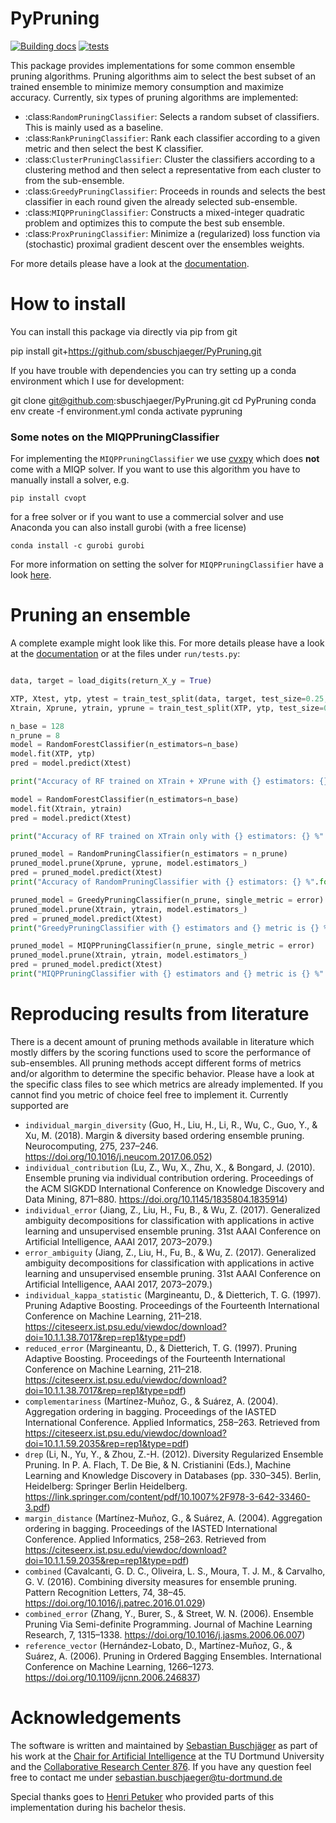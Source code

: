 # PyPruning

[![Building docs](https://github.com/sbuschjaeger/PyPruning/actions/workflows/docs.yml/badge.svg)](https://github.com/sbuschjaeger/PyPruning/actions/workflows/docs.yml)
[![tests](https://github.com/sbuschjaeger/PyPruning/actions/workflows/tests.yml/badge.svg)](https://github.com/sbuschjaeger/PyPruning/actions/workflows/tests.yml)

This package provides implementations for some common ensemble pruning algorithms. Pruning algorithms aim to select the best subset of an trained ensemble to minimize memory consumption and maximize accuracy. Currently, six types of pruning algorithms are implemented:

- :class:`RandomPruningClassifier`: Selects a random subset of classifiers. This is mainly used as a baseline.
- :class:`RankPruningClassifier`: Rank each classifier according to a given metric and then select the best K classifier.
- :class:`ClusterPruningClassifier`: Cluster the classifiers according to a clustering method and then select a representative from each cluster to from the sub-ensemble.
- :class:`GreedyPruningClassifier`: Proceeds in rounds and selects the best classifier in each round given the already selected sub-ensemble. 
- :class:`MIQPPruningClassifier`: Constructs a mixed-integer quadratic problem and optimizes this to compute the best sub ensemble. 
- :class:`ProxPruningClassifier`: Minimize a (regularized) loss function via (stochastic) proximal gradient descent over the ensembles weights. 

For more details please have a look at the [documentation](https://sbuschjaeger.github.io/PyPruning/html/root.html). 

# How to install

You can install this package via directly via pip from git 

   pip install git+https://github.com/sbuschjaeger/PyPruning.git


If you have trouble with dependencies you can try setting up a conda environment which I use for development:

   git clone git@github.com:sbuschjaeger/PyPruning.git
   cd PyPruning
   conda env create -f environment.yml
   conda activate pypruning

### Some notes on the MIQPPruningClassifier


For implementing the `MIQPPruningClassifier` we use [cvxpy](https://www.cvxpy.org/) which does **not** come with a MIQP solver. If you want to use this algorithm you have to manually install a solver, e.g.

    pip install cvopt

for a free solver or if you want to use a commercial solver and use Anaconda you can also install gurobi (with a free license)

    conda install -c gurobi gurobi

For more information on setting the solver for `MIQPPruningClassifier` have a look [here](https://www.cvxpy.org/tutorial/advanced/index.html#solve-method-options).

# Pruning an ensemble

A complete example might look like this. For more details please have a look at the [documentation]() or at the files under `run/tests.py`:

```Python

data, target = load_digits(return_X_y = True)

XTP, Xtest, ytp, ytest = train_test_split(data, target, test_size=0.25, random_state=42)
Xtrain, Xprune, ytrain, yprune = train_test_split(XTP, ytp, test_size=0.25, random_state=42)

n_base = 128
n_prune = 8
model = RandomForestClassifier(n_estimators=n_base)
model.fit(XTP, ytp)
pred = model.predict(Xtest)

print("Accuracy of RF trained on XTrain + XPrune with {} estimators: {} %".format(n_base, 100.0 * accuracy_score(ytest, pred)))

model = RandomForestClassifier(n_estimators=n_base)
model.fit(Xtrain, ytrain)
pred = model.predict(Xtest)

print("Accuracy of RF trained on XTrain only with {} estimators: {} %".format(n_base, 100.0 * accuracy_score(ytest, pred)))

pruned_model = RandomPruningClassifier(n_estimators = n_prune)
pruned_model.prune(Xprune, yprune, model.estimators_)
pred = pruned_model.predict(Xtest)
print("Accuracy of RandomPruningClassifier with {} estimators: {} %".format(n_prune, 100.0 * accuracy_score(ytest, pred)))

pruned_model = GreedyPruningClassifier(n_prune, single_metric = error)
pruned_model.prune(Xtrain, ytrain, model.estimators_)
pred = pruned_model.predict(Xtest)
print("GreedyPruningClassifier with {} estimators and {} metric is {} %".format(n_prune, m.__name__, 100.0 * accuracy_score(ytest, pred)))

pruned_model = MIQPPruningClassifier(n_prune, single_metric = error)
pruned_model.prune(Xtrain, ytrain, model.estimators_)
pred = pruned_model.predict(Xtest)
print("MIQPPruningClassifier with {} estimators and {} metric is {} %".format(n_prune, m.__name__, 100.0 * accuracy_score(ytest, pred)))
```

# Reproducing results from literature

There is a decent amount of pruning methods available in literature which mostly differs by the scoring functions used to score the performance of sub-ensembles. All pruning methods accept different forms of metrics and/or algorithm to determine the specific behavior. Please have a look at the specific class files to see which metrics are already implemented. If you cannot find you metric of choice feel free to implement it. Currently supported are

- `individual_margin_diversity` (Guo, H., Liu, H., Li, R., Wu, C., Guo, Y., & Xu, M. (2018). Margin & diversity based ordering ensemble pruning. Neurocomputing, 275, 237–246. https://doi.org/10.1016/j.neucom.2017.06.052)
- `individual_contribution` (Lu, Z., Wu, X., Zhu, X., & Bongard, J. (2010). Ensemble pruning via individual contribution ordering. Proceedings of the ACM SIGKDD International Conference on Knowledge Discovery and Data Mining, 871–880. https://doi.org/10.1145/1835804.1835914)
- `individual_error` (Jiang, Z., Liu, H., Fu, B., & Wu, Z. (2017). Generalized ambiguity decompositions for classification with applications in active learning and unsupervised ensemble pruning. 31st AAAI Conference on Artificial Intelligence, AAAI 2017, 2073–2079.)
- `error_ambiguity` (Jiang, Z., Liu, H., Fu, B., & Wu, Z. (2017). Generalized ambiguity decompositions for classification with applications in active learning and unsupervised ensemble pruning. 31st AAAI Conference on Artificial Intelligence, AAAI 2017, 2073–2079.)
- `individual_kappa_statistic` (Margineantu, D., & Dietterich, T. G. (1997). Pruning Adaptive Boosting. Proceedings of the Fourteenth International Conference on Machine Learning, 211–218. https://citeseerx.ist.psu.edu/viewdoc/download?doi=10.1.1.38.7017&rep=rep1&type=pdf)
- `reduced_error` (Margineantu, D., & Dietterich, T. G. (1997). Pruning Adaptive Boosting. Proceedings of the Fourteenth International Conference on Machine Learning, 211–218. https://citeseerx.ist.psu.edu/viewdoc/download?doi=10.1.1.38.7017&rep=rep1&type=pdf)
- `complementariness` (Martínez-Muñoz, G., & Suárez, A. (2004). Aggregation ordering in bagging. Proceedings of the IASTED International Conference. Applied Informatics, 258–263. Retrieved from https://citeseerx.ist.psu.edu/viewdoc/download?doi=10.1.1.59.2035&rep=rep1&type=pdf)
- `drep` (Li, N., Yu, Y., & Zhou, Z.-H. (2012). Diversity Regularized Ensemble Pruning. In P. A. Flach, T. De Bie, & N. Cristianini (Eds.), Machine Learning and Knowledge Discovery in Databases (pp. 330–345). Berlin, Heidelberg: Springer Berlin Heidelberg. https://link.springer.com/content/pdf/10.1007%2F978-3-642-33460-3.pdf)
- `margin_distance` (Martínez-Muñoz, G., & Suárez, A. (2004). Aggregation ordering in bagging. Proceedings of the IASTED International Conference. Applied Informatics, 258–263. Retrieved from https://citeseerx.ist.psu.edu/viewdoc/download?doi=10.1.1.59.2035&rep=rep1&type=pdf)
- `combined` (Cavalcanti, G. D. C., Oliveira, L. S., Moura, T. J. M., & Carvalho, G. V. (2016). Combining diversity measures for ensemble pruning. Pattern Recognition Letters, 74, 38–45. https://doi.org/10.1016/j.patrec.2016.01.029)
- `combined_error` (Zhang, Y., Burer, S., & Street, W. N. (2006). Ensemble Pruning Via Semi-definite Programming. Journal of Machine Learning Research, 7, 1315–1338. https://doi.org/10.1016/j.jasms.2006.06.007)
- `reference_vector` (Hernández-Lobato, D., Martínez-Muñoz, G., & Suárez, A. (2006). Pruning in Ordered Bagging Ensembles. International Conference on Machine Learning, 1266–1273. https://doi.org/10.1109/ijcnn.2006.246837)

# Acknowledgements 

The software is written and maintained by [Sebastian Buschjäger](https://sbuschjaeger.github.io/) as part of his work at the [Chair for Artificial Intelligence](https://www-ai.cs.tu-dortmund.de) at the TU Dortmund University and the [Collaborative Research Center 876](https://sfb876.tu-dortmund.de). If you have any question feel free to contact me under sebastian.buschjaeger@tu-dortmund.de 

Special thanks goes to [Henri Petuker](mailto:henri.petuker@tu-dortmund.de) who provided parts of this implementation during his bachelor thesis.